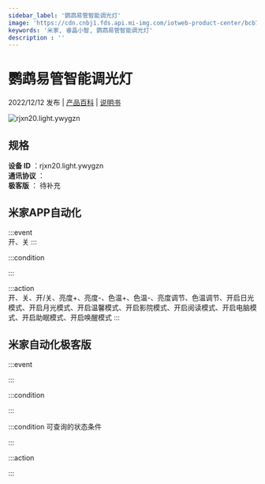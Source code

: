 ```yaml
---
sidebar_label: '鹦鹉易管智能调光灯'
image: 'https://cdn.cnbj1.fds.api.mi-img.com/iotweb-product-center/bcb7b84bb6322438faa195e7d1efe729_1667953214018.png?GalaxyAccessKeyId=AKVGLQWBOVIRQ3XLEW&Expires=9223372036854775807&Signature=krZuw6twwPsrmrddCEhY1VXhD84='
keywords: '米家, 睿晶小智, 鹦鹉易管智能调光灯'
description : ''
---
```

# 鹦鹉易管智能调光灯

2022/12/12 发布 | [产品百科](https://home.mi.com/webapp/content/baike/product/index.html?model=rjxn20.light.ywygzn/) | [说明书](https://home.mi.com/views/introduction.html?model=rjxn20.light.ywygzn&region=cn)

![rjxn20.light.ywygzn](https://cdn.cnbj1.fds.api.mi-img.com/iotweb-product-center/bcb7b84bb6322438faa195e7d1efe729_1667953214018.png?GalaxyAccessKeyId=AKVGLQWBOVIRQ3XLEW&Expires=9223372036854775807&Signature=krZuw6twwPsrmrddCEhY1VXhD84=)

## 规格  
> 
**设备 ID** ：rjxn20.light.ywygzn  
**通讯协议** ：  
**极客版**  ： 待补充 


## 米家APP自动化  

:::event  
开、关
:::

:::condition  

:::

:::action   
开、关、开/关、亮度+、亮度-、色温+、色温-、亮度调节、色温调节、开启日光模式、开启月光模式、开启温馨模式、开启影院模式、开启阅读模式、开启电脑模式、开启助眠模式、开启唤醒模式
:::

## 米家自动化极客版  

:::event  

:::

:::condition  

:::

:::condition 可查询的状态条件  

:::

:::action  

:::

        
